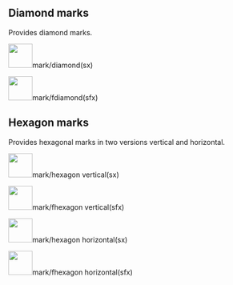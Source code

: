 
## Diamond marks
Provides diamond marks.

<img src="../../assets/marks/markdiamond(sx).svg" width="48">mark/diamond(sx)

<img src="../../assets/marks/markfdiamond(sfx).svg" width="48">mark/fdiamond(sfx)

## Hexagon marks
Provides hexagonal marks in two versions vertical and horizontal.

<img src="../../assets/marks/markhexagon vertical(sx).svg" width="48">mark/hexagon vertical(sx)

<img src="../../assets/marks/markfhexagon vertical(sfx).svg" width="48">mark/fhexagon vertical(sfx)

<img src="../../assets/marks/markhexagon horizontal(sx).svg" width="48">mark/hexagon horizontal(sx)

<img src="../../assets/marks/markfhexagon horizontal(sfx).svg" width="48">mark/fhexagon horizontal(sfx)
